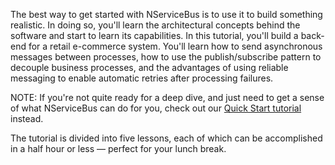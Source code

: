 The best way to get started with NServiceBus is to use it to build something realistic. In doing so, you'll learn the architectural concepts behind the software and start to learn its capabilities. In this tutorial, you'll build a back-end for a retail e-commerce system. You'll learn how to send asynchronous messages between processes, how to use the publish/subscribe pattern to decouple business processes, and the advantages of using reliable messaging to enable automatic retries after processing failures.

NOTE: If you're not quite ready for a deep dive, and just need to get a sense of what NServiceBus can do for you, check out our [Quick Start tutorial](/tutorials/quickstart/) instead.

The tutorial is divided into five lessons, each of which can be accomplished in a half hour or less — perfect for your lunch break.
